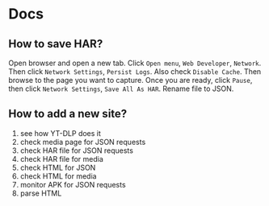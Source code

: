 # Docs

## How to save HAR?

Open browser and open a new tab. Click `Open menu`, `Web Developer`, `Network`.
Then click `Network Settings`, `Persist Logs`. Also check `Disable Cache`. Then
browse to the page you want to capture. Once you are ready, click `Pause`, then
click `Network Settings`, `Save All As HAR`. Rename file to JSON.

## How to add a new site?

1. see how YT-DLP does it
2. check media page for JSON requests
3. check HAR file for JSON requests
4. check HAR file for media
5. check HTML for JSON
6. check HTML for media
7. monitor APK for JSON requests
8. parse HTML
